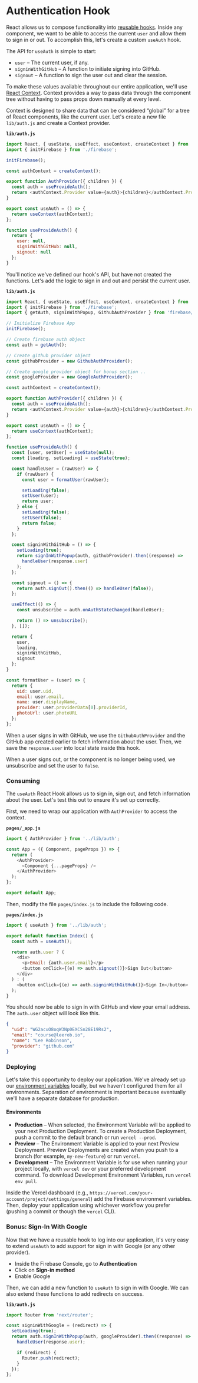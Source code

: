# Authentication Hook

React allows us to compose functionality into [reusable hooks](https://reactjs.org/docs/hooks-intro.html). Inside any component, we want to be able to access the current `user` and allow them to sign in or out. To accomplish this, let's create a custom `useAuth` hook.

The API for `useAuth` is simple to start:

- `user` – The current user, if any.
- `signinWithGitHub` – A function to initiate signing into GitHub.
- `signout` – A function to sign the user out and clear the session.

To make these values available throughout our entire application, we'll use [React Context](https://reactjs.org/docs/context.html). Context provides a way to pass data through the component tree without having to pass props down manually at every level.

Context is designed to share data that can be considered “global” for a tree of React components, like the current user. Let's create a new file `lib/auth.js` and create a Context provider.

**`lib/auth.js`**

```javascript {11,12,13}
import React, { useState, useEffect, useContext, createContext } from 'react';
import { initFirebase } from './firebase';

initFirebase();

const authContext = createContext();

export function AuthProvider({ children }) {
  const auth = useProvideAuth();
  return <authContext.Provider value={auth}>{children}</authContext.Provider>;
}

export const useAuth = () => {
  return useContext(authContext);
};

function useProvideAuth() {
  return {
    user: null,
    signinWithGitHub: null,
    signout: null
  };
}
```

You'll notice we've defined our hook's API, but have not created the functions. Let's add the logic to sign in and out and persist the current user.

**`lib/auth.js`**

```javascript
import React, { useState, useEffect, useContext, createContext } from 'react';
import { initFirebase } from './firebase';
import { getAuth, signInWithPopup, GithubAuthProvider } from 'firebase/auth';

// Initialize Firebase App
initFirebase();

// Create firebase auth object
const auth = getAuth();

// Create github provider object
const githubProvider = new GithubAuthProvider();

// Create google provider object for bonus section ..
const googleProvider = new GoogleAuthProvider();

const authContext = createContext();

export function AuthProvider({ children }) {
  const auth = useProvideAuth();
  return <authContext.Provider value={auth}>{children}</authContext.Provider>;
}

export const useAuth = () => {
  return useContext(authContext);
};

function useProvideAuth() {
  const [user, setUser] = useState(null);
  const [loading, setLoading] = useState(true);

  const handleUser = (rawUser) => {
    if (rawUser) {
      const user = formatUser(rawUser);

      setLoading(false);
      setUser(user);
      return user;
    } else {
      setLoading(false);
      setUser(false);
      return false;
    }
  };

  const signinWithGitHub = () => {
    setLoading(true);
    return signInWithPopup(auth, githubProvider).then((response) =>
      handleUser(response.user)
    );
  };

  const signout = () => {
    return auth.signOut().then(() => handleUser(false));
  };

  useEffect(() => {
    const unsubscribe = auth.onAuthStateChanged(handleUser);

    return () => unsubscribe();
  }, []);

  return {
    user,
    loading,
    signinWithGitHub,
    signout
  };
}

const formatUser = (user) => {
  return {
    uid: user.uid,
    email: user.email,
    name: user.displayName,
    provider: user.providerData[0].providerId,
    photoUrl: user.photoURL
  };
};
```

When a user signs in with GitHub, we use the `GithubAuthProvider` and the GitHub app created earlier to fetch information about the user. Then, we save the `response.user` into local state inside this hook.

When a user signs out, or the component is no longer being used, we unsubscribe and set the user to `false`.

### Consuming

The `useAuth` React Hook allows us to sign in, sign out, and fetch information about the user. Let's test this out to ensure it's set up correctly.

First, we need to wrap our application with `AuthProvider` to access the context.

**`pages/_app.js`**

```javascript
import { AuthProvider } from '../lib/auth';

const App = ({ Component, pageProps }) => {
  return (
    <AuthProvider>
      <Component {...pageProps} />
    </AuthProvider>
  );
};

export default App;
```

Then, modify the file `pages/index.js` to include the following code.

**`pages/index.js`**

```javascript
import { useAuth } from '../lib/auth';

export default function Index() {
  const auth = useAuth();

  return auth.user ? (
    <div>
      <p>Email: {auth.user.email}</p>
      <button onClick={(e) => auth.signout()}>Sign Out</button>
    </div>
  ) : (
    <button onClick={(e) => auth.signinWithGitHub()}>Sign In</button>
  );
}
```

You should now be able to sign in with GitHub and view your email address. The `auth.user` object will look like this.

```json
{
  "uid": "WG2acuO8oqW3Np0EXCSn28E19Rs2",
  "email": "course@leerob.io",
  "name": "Lee Robinson",
  "provider": "github.com"
}
```

### Deploying

Let's take this opportunity to deploy our application.
We've already set up our [environment variables](https://vercel.com/docs/v2/build-step#environment-variables) locally, but we haven't configured them for all environments. Separation of environment is important because eventually we'll have a separate database for production.

#### Environments

- **Production** – When selected, the Environment Variable will be applied to your next Production Deployment. To create a Production Deployment, push a commit to the default branch or run `vercel --prod`.
- **Preview** – The Environment Variable is applied to your next Preview Deployment. Preview Deployments are created when you push to a branch (for example, `my-new-feature`) or run `vercel`.
- **Development** – The Environment Variable is for use when running your project locally, with `vercel dev` or your preferred development command. To download Development Environment Variables, run `vercel env pull`.

Inside the Vercel dashboard (e.g., `https://vercel.com/your-account/project/settings/general`) add the Firebase environment variables. Then, deploy your application using whichever workflow you prefer (pushing a commit or though the `vercel` CLI).

### Bonus: Sign-In With Google

Now that we have a reusable hook to log into our application, it's very easy to extend `useAuth` to add support for sign in with Google (or any other provider).

- Inside the Firebase Console, go to **Authentication**
- Click on **Sign-in method**
- Enable Google

Then, we can add a new function to `useAuth` to sign in with Google. We can also extend these functions to add redirects on success.

**`lib/auth.js`**

```js
import Router from 'next/router';

const signinWithGoogle = (redirect) => {
  setLoading(true);
  return auth.signInWithPopup(auth, googleProvider).then((response) => {
    handleUser(response.user);

    if (redirect) {
      Router.push(redirect);
    }
  });
};
```
